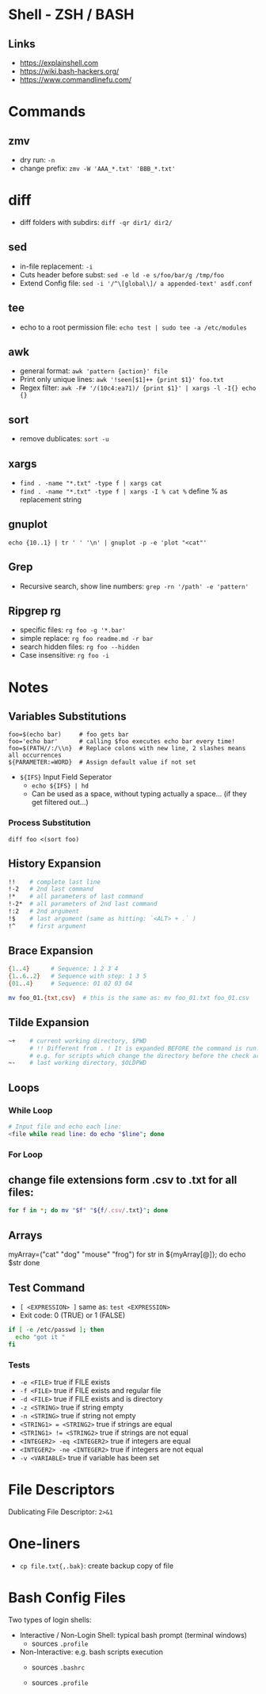 # Shell - ZSH / BASH

## Links

* https://explainshell.com
* https://wiki.bash-hackers.org/
* https://www.commandlinefu.com/

# Commands

## zmv

* dry run: `-n`
* change prefix: `zmv -W 'AAA_*.txt' 'BBB_*.txt'`

# diff

* diff folders with subdirs: `diff -qr dir1/ dir2/`

## sed

* in-file replacement: `-i`
* Cuts header before subst: `sed -e ld -e s/foo/bar/g /tmp/foo` 
* Extend Config file: `sed -i '/^\[global\]/ a appended-text' asdf.conf`

## tee

* echo to a root permission file: `echo test | sudo tee -a /etc/modules`

## awk

* general format: `awk 'pattern {action}' file`
* Print only unique lines: `awk '!seen[$1]++ {print $1}' foo.txt `
* Regex filter: `awk -F# '/(10c4:ea71)/ {print $1}' | xargs -l -I{} echo {}`

## sort

* remove dublicates: `sort -u`

## xargs

* `find . -name "*.txt" -type f | xargs cat`
* `find . -name "*.txt" -type f | xargs -I % cat %`   define % as replacement string 

## gnuplot
```
echo {10..1} | tr ' ' '\n' | gnuplot -p -e 'plot "<cat"' 
```

## Grep

* Recursive search, show line numbers: `grep -rn '/path' -e 'pattern'`


## Ripgrep rg

* specific files: `rg foo -g '*.bar'`
* simple replace: `rg foo readme.md -r bar`
* search hidden files: `rg foo --hidden`
* Case insensitive: `rg foo -i`

# Notes

## Variables Substitutions

```
foo=$(echo bar)     # foo gets bar
foo='echo bar'      # calling $foo executes echo bar every time!
foo=$(PATH//:/\\n}  # Replace colons with new line, 2 slashes means all occurrences
${PARAMETER:=WORD}  # Assign default value if not set
```

* `${IFS}` Input Field Seperator
  * `echo ${IFS} | hd` 
  * Can be used as a space, without typing actually a space... (if they get filtered out...)

### Process Substitution

```
diff foo <(sort foo)
```

## History Expansion

```bash
!!    # complete last line
!-2   # 2nd last command
!*    # all parameters of last command
!-2*  # all parameters of 2nd last command
!:2   # 2nd argument
!$    # last argument (same as hitting: `<ALT> + .` )
!^    # first argument
```

## Brace Expansion

```bash
{1..4}      # Sequence: 1 2 3 4
{1..6..2}   # Sequence with step: 1 3 5
{01..4}     # Sequence: 01 02 03 04

mv foo_01.{txt,csv}  # this is the same as: mv foo_01.txt foo_01.csv
```

## Tilde Expansion

```bash
~+    # current working directory, $PWD
      # !! Different from . ! It is expanded BEFORE the command is run! 
      # e.g. for scripts which change the directory before the check arguments
~-    # last working directory, $OLDPWD
```

## Loops

### While Loop

```bash
# Input file and echo each line:
<file while read line: do echo "$line"; done

```

### For Loop

## change file extensions form .csv to .txt for all files:
```bash
for f in *; do mv "$f" "${f/.csv/.txt}"; done
```

## Arrays

myArray=("cat" "dog" "mouse" "frog")
for str in ${myArray[@]}; do
  echo $str
done

## Test Command

* `[ <EXPRESSION> ]` same as:  `test <EXPRESSION>`
* Exit code: 0 (TRUE) or 1 (FALSE)

```bash
if [ -e /etc/passwd ]; then
  echo "got it "
fi
```

### Tests

* `-e <FILE>` true if FILE exists
* `-f <FILE>` true if FILE exists and regular file
* `-d <FILE>` true if FILE exists and is directory 
* `-z <STRING>` true if string empty
* `-n <STRING>` true if string not empty
* `<STRING1> = <STRING2>` true if strings are equal
* `<STRING1> != <STRING2>` true if strings are not equal
* `<INTEGER2> -eq <INTEGER2>` true if integers are equal
* `<INTEGER2> -ne <INTEGER2>` true if integers are not equal
* `-v <VARIABLE>` true if variable has been set

# File Descriptors

Dublicating File Descriptor: `2>&1`

# One-liners

* `cp file.txt{,.bak}`: create backup copy of file 

# Bash Config Files

Two types of login shells:
* Interactive / Non-Login Shell: typical bash prompt (terminal windows)
  * sources `.profile` 
* Non-Interactive: e.g. bash scripts execution
  * sources `.bashrc`

  * sources `.profile` 
